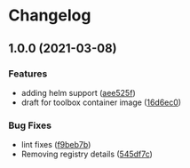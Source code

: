 # Changelog

## 1.0.0 (2021-03-08)


### Features

* adding helm support ([aee525f](https://www.github.com/rajesh-kumar/toolbox-container/commit/aee525f4ae6e916ee9af24d369d7707940572714))
* draft for toolbox container image ([16d6ec0](https://www.github.com/rajesh-kumar/toolbox-container/commit/16d6ec0c173cdd237c0f03917c4ddbd3ce2741cc))


### Bug Fixes

* lint fixes ([f9beb7b](https://www.github.com/rajesh-kumar/toolbox-container/commit/f9beb7bf57fd5f26b9f7710d15c931d4399cd5fe))
* Removing registry details ([545df7c](https://www.github.com/rajesh-kumar/toolbox-container/commit/545df7cbab0d82871d310232970eb5bf509dd3ae))
